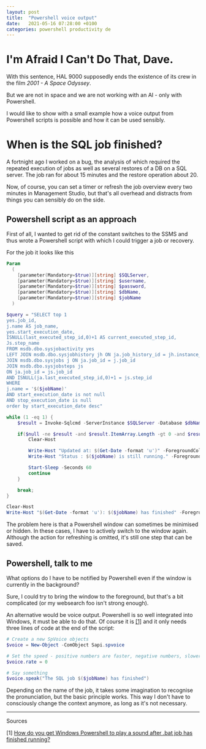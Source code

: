 ```yaml
---
layout: post
title:  "Powershell voice output"
date:   2021-05-16 07:28:00 +0100
categories: powershell productivity de
---
```

# I'm Afraid I Can't Do That, Dave.
With this sentence, HAL 9000 supposedly ends the existence of its crew in the film _2001 - A Space Odyssey_.

But we are not in space and we are not working with an AI - only with Powershell.

I would like to show with a small example how a voice output from Powershell scripts is possible and how it can be used sensibly.

# When is the SQL job finished?
A fortnight ago I worked on a bug, the analysis of which required the repeated execution of jobs as well as several restores of a DB on a SQL server. The job ran for about 15 minutes and the restore operation about 20.

Now, of course, you can set a timer or refresh the job overview every two minutes in Management Studio,
but that's all overhead and distracts from things you can sensibly do on the side.

## Powershell script as an approach
First of all, I wanted to get rid of the constant switches to the SSMS and thus wrote a Powershell script with which I could trigger a job or recovery.

For the job it looks like this

```powershell
Param
  (
    [parameter(Mandatory=$true)][string] $SQLServer,
    [parameter(Mandatory=$true)][string] $username,
    [parameter(Mandatory=$true)][string] $password,
    [parameter(Mandatory=$true)][string] $dbName,
    [parameter(Mandatory=$true)][string] $jobName
  )

$query = "SELECT top 1
yes.job_id,
j.name AS job_name,
yes.start_execution_date,      
ISNULL(last_executed_step_id,0)+1 AS current_executed_step_id,
Js.step_name
FROM msdb.dbo.sysjobactivity yes 
LEFT JOIN msdb.dbo.sysjobhistory jh ON ja.job_history_id = jh.instance_id
JOIN msdb.dbo.sysjobs j ON ja.job_id = j.job_id
JOIN msdb.dbo.sysjobsteps js
ON ja.job_id = js.job_id
AND ISNULL(ja.last_executed_step_id,0)+1 = js.step_id
WHERE
j.name = '$($jobName)'
AND start_execution_date is not null
AND stop_execution_date is null
order by start_execution_date desc"

while (1 -eq 1) {
    $result = Invoke-Sqlcmd -ServerInstance $SQLServer -Database $dbName -Query $query -Username $username -Password $password -Verbose

    if($null -ne $result -and $result.ItemArray.Length -gt 0 -and $result.ItemArray[1] -eq $jobName) {
        Clear-Host

        Write-Host "Updated at: $(Get-Date -format 'u')" -ForegroundColor Red
        Write-Host "Status : $($jobName) is still running." -ForegroundColor Red

        Start-Sleep -Seconds 60
        continue
    }

    break;
}

Clear-Host
Write-Host "$(Get-Date -format 'u'): $($jobName) has finished" -ForegroundColor Green
```

The problem here is that a Powershell window can sometimes be minimised or hidden.
In these cases, I have to actively switch to the window again. Although the action for refreshing is omitted, it's still one step that can be saved.

## Powershell, talk to me
What options do I have to be notified by Powershell even if the window is currently in the background?

Sure, I could try to bring the window to the foreground, but that's a bit complicated (or my websearch foo isn't strong enough).

An alternative would be voice output. Powershell is so well integrated into Windows, it must be able to do that.
Of course it is [[1]](#1) and it only needs three lines of code at the end of the script:

```powershell
# Create a new SpVoice objects
$voice = New-Object -ComObject Sapi.spvoice

# Set the speed - positive numbers are faster, negative numbers, slower
$voice.rate = 0

# Say something
$voice.speak("The SQL job $($jobName) has finished")
```

Depending on the name of the job, it takes some imagination to recognise the pronunciation, but the basic principle works.
This way I don't have to consciously change the context anymore, as long as it's not necessary.

<hr/>
Sources

<a name="1"></a>[1] [How do you get Windows Powershell to play a sound after .bat job has finished running?](https://stackoverflow.com/questions/56032478/how-do-you-get-windows-powershell-to-play-a-sound-after-bat-job-has-finished-ru)